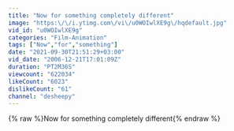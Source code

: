 ```yaml
---
title: "Now for something completely different"
image: "https:\/\/i.ytimg.com\/vi\/u0WOIwlXE9g\/hqdefault.jpg"
vid_id: "u0WOIwlXE9g"
categories: "Film-Animation"
tags: ["Now","for","something"]
date: "2021-09-30T21:51:29+03:00"
vid_date: "2006-12-21T17:01:09Z"
duration: "PT2M36S"
viewcount: "622034"
likeCount: "6023"
dislikeCount: "61"
channel: "desheepy"
---
```

{% raw %}Now for something completely different{% endraw %}
